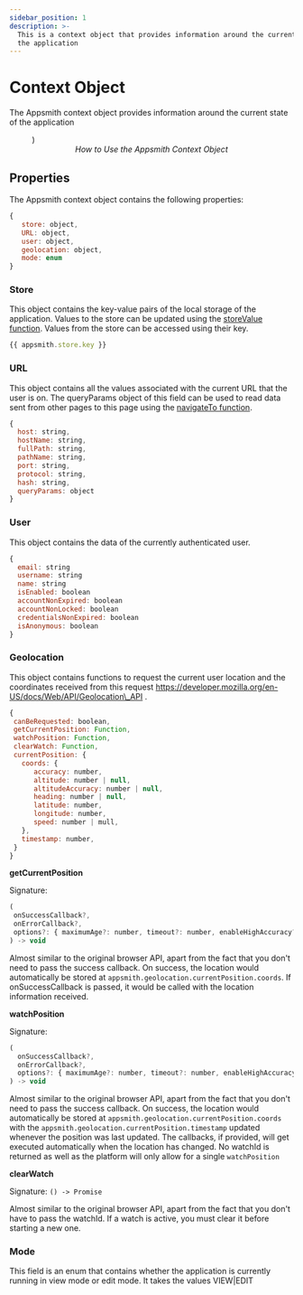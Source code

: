 ```yaml
---
sidebar_position: 1
description: >-
  This is a context object that provides information around the current state of
  the application
---
```


# Context Object

The Appsmith context object provides information around the current state of the application


<figure>
<object data="https://www.youtube.com/embed/5Z65l_PssEQ" width='860px' height='515px'></object>)
<figcaption align = "center"><i>How to Use the Appsmith Context Object
</i></figcaption>
</figure>


## Properties

The Appsmith context object contains the following properties:

```javascript
{
   store: object,
   URL: object,
   user: object,
   geolocation: object,
   mode: enum
}
```

### Store

This object contains the key-value pairs of the local storage of the application. Values to the store can be updated using the [storeValue function](widget-actions/store-value.md). Values from the store can be accessed using their key.

```javascript
{{ appsmith.store.key }}
```

### URL

This object contains all the values associated with the current URL that the user is on. The queryParams object of this field can be used to read data sent from other pages to this page using the [navigateTo function](widget-actions/navigate-to).

```javascript
{
  host: string,
  hostName: string,
  fullPath: string,
  pathName: string,
  port: string,
  protocol: string,
  hash: string,
  queryParams: object
}
```

### User

This object contains the data of the currently authenticated user.

```javascript
{
  email: string
  username: string
  name: string
  isEnabled: boolean
  accountNonExpired: boolean
  accountNonLocked: boolean
  credentialsNonExpired: boolean
  isAnonymous: boolean
}
```

### Geolocation

This object contains functions to request the current user location and the coordinates received from this request https://developer.mozilla.org/en-US/docs/Web/API/Geolocation\_API .

```javascript
{
 canBeRequested: boolean,
 getCurrentPosition: Function,
 watchPosition: Function,
 clearWatch: Function,
 currentPosition: {
   coords: {
      accuracy: number,
      altitude: number | null,
      altitudeAccuracy: number | null,
      heading: number | null,
      latitude: number,
      longitude: number,
      speed: number | mull,
   },
   timestamp: number,
 }
}
```

**getCurrentPosition**

Signature:

```javascript
(
 onSuccessCallback?,
 onErrorCallback?,
 options?: { maximumAge?: number, timeout?: number, enableHighAccuracy?: boolean } 
) -> void
```

Almost similar to the original browser API, apart from the fact that you don't need to pass the success callback. On success, the location would automatically be stored at `appsmith.geolocation.currentPosition.coords`. If onSuccessCallback is passed, it would be called with the location information received.

**watchPosition**

Signature:

```javascript
(
  onSuccessCallback?,
  onErrorCallback?,
  options?: { maximumAge?: number, timeout?: number, enableHighAccuracy?: boolean } 
) -> void
```

Almost similar to the original browser API, apart from the fact that you don't need to pass the success callback. On success, the location would automatically be stored at `appsmith.geolocation.currentPosition.coords` with the `appsmith.geolocation.currentPosition.timestamp` updated whenever the position was last updated. The callbacks, if provided, will get executed automatically when the location has changed. No watchId is returned as well as the platform will only allow for a single `watchPosition`

**clearWatch**

Signature: `() -> Promise`

Almost similar to the original browser API, apart from the fact that you don't have to pass the watchId. If a watch is active, you must clear it before starting a new one.

### Mode

This field is an enum that contains whether the application is currently running in view mode or edit mode. It takes the values VIEW|EDIT
